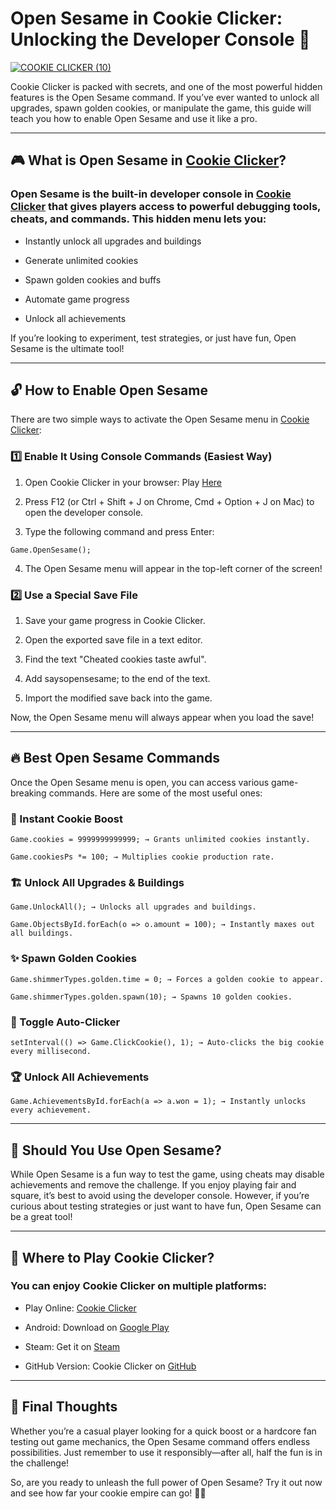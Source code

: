# Open Sesame in Cookie Clicker: Unlocking the Developer Console 🍪

[![COOKIE CLICKER (10)](https://github.com/user-attachments/assets/2b0e61bb-b8da-4e72-9e6d-be0b9a5bc0f0)](https://cookieclicker.ee/)

Cookie Clicker is packed with secrets, and one of the most powerful hidden features is the Open Sesame command. If you’ve ever wanted to unlock all upgrades, spawn golden cookies, or manipulate the game, this guide will teach you how to enable Open Sesame and use it like a pro.

---
## 🎮 What is Open Sesame in [Cookie Clicker](https://cookieclicker.ee)?

### Open Sesame is the built-in developer console in [Cookie Clicker](https://cookieclickernew.github.io) that gives players access to powerful debugging tools, cheats, and commands. This hidden menu lets you:

- Instantly unlock all upgrades and buildings

- Generate unlimited cookies

- Spawn golden cookies and buffs

- Automate game progress

- Unlock all achievements

If you’re looking to experiment, test strategies, or just have fun, Open Sesame is the ultimate tool!

---
## 🔓 How to Enable Open Sesame

There are two simple ways to activate the Open Sesame menu in [Cookie Clicker](https://cookieclicker.me):

### 1️⃣ Enable It Using Console Commands (Easiest Way)

1. Open Cookie Clicker in your browser: Play [Here](https://cookieclicker.ee/)

2. Press F12 (or Ctrl + Shift + J on Chrome, Cmd + Option + J on Mac) to open the developer console.

3. Type the following command and press Enter:

`Game.OpenSesame();`

4. The Open Sesame menu will appear in the top-left corner of the screen!

### 2️⃣ Use a Special Save File

1. Save your game progress in Cookie Clicker.

2. Open the exported save file in a text editor.

3. Find the text "Cheated cookies taste awful".

4. Add saysopensesame; to the end of the text.

5. Import the modified save back into the game.

Now, the Open Sesame menu will always appear when you load the save!

---
## 🔥 Best Open Sesame Commands

Once the Open Sesame menu is open, you can access various game-breaking commands. Here are some of the most useful ones:

### 🍪 Instant Cookie Boost

`Game.cookies = 9999999999999; → Grants unlimited cookies instantly.`

`Game.cookiesPs *= 100; → Multiplies cookie production rate.`

### 🏗️ Unlock All Upgrades & Buildings

`Game.UnlockAll(); → Unlocks all upgrades and buildings.`

`Game.ObjectsById.forEach(o => o.amount = 100); → Instantly maxes out all buildings.`

### ✨ Spawn Golden Cookies

`Game.shimmerTypes.golden.time = 0; → Forces a golden cookie to appear.`

`Game.shimmerTypes.golden.spawn(10); → Spawns 10 golden cookies.`

### 🔁 Toggle Auto-Clicker

`setInterval(() => Game.ClickCookie(), 1); → Auto-clicks the big cookie every millisecond.`

### 🏆 Unlock All Achievements

`Game.AchievementsById.forEach(a => a.won = 1); → Instantly unlocks every achievement.`

---
## 🎯 Should You Use Open Sesame?

While Open Sesame is a fun way to test the game, using cheats may disable achievements and remove the challenge. If you enjoy playing fair and square, it’s best to avoid using the developer console. However, if you’re curious about testing strategies or just want to have fun, Open Sesame can be a great tool!

---
## 📌 Where to Play Cookie Clicker?

### You can enjoy Cookie Clicker on multiple platforms:

- Play Online: [Cookie Clicker](https://cookieclicker.ee)

- Android: Download on [Google Play](https://play.google.com/store/apps/details?id=org.dashnet.cookieclicker&hl=en)

- Steam: Get it on [Steam](https://store.steampowered.com/app/1454400/Cookie_Clicker/)

- GitHub Version: Cookie Clicker on [GitHub](https://cookieclickerorteil.github.io)

---
## 🎉 Final Thoughts

Whether you’re a casual player looking for a quick boost or a hardcore fan testing out game mechanics, the Open Sesame command offers endless possibilities. Just remember to use it responsibly—after all, half the fun is in the challenge!

So, are you ready to unleash the full power of Open Sesame? Try it out now and see how far your cookie empire can go! 🍪🔥
